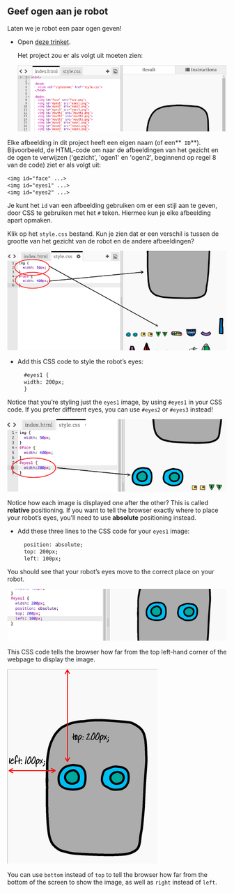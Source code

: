 ## Geef ogen aan je robot

Laten we je robot een paar ogen geven!

+ Open [deze trinket](http://jumpto.cc/web-robot).
    
    Het project zou er als volgt uit moeten zien:
    
    ![screenshot](images/robot-starter.png)

Elke afbeelding in dit project heeft een eigen naam (of een**` ID`**). Bijvoorbeeld, de HTML-code om naar de afbeeldingen van het gezicht en de ogen te verwijzen ('gezicht', 'ogen1' en 'ogen2', beginnend op regel 8 van de code) ziet er als volgt uit:

    <img id="face" ...>
    <img id="eyes1" ...>
    <img id="eyes2" ...>
    

Je kunt het `id` van een afbeelding gebruiken om er een stijl aan te geven, door CSS te gebruiken met het `#` teken. Hiermee kun je elke afbeelding apart opmaken.

Klik op het `style.css` bestand. Kun je zien dat er een verschil is tussen de grootte van het gezicht van de robot en de andere afbeeldingen?

![screenshot](images/robot-id.png)

+ Add this CSS code to style the robot’s eyes:
    
        #eyes1 {
        width: 200px;
        }
        

Notice that you’re styling just the `eyes1` image, by using `#eyes1` in your CSS code. If you prefer different eyes, you can use `#eyes2` or `#eyes3` instead!

![screenshot](images/robot-eyes-width.png)

Notice how each image is displayed one after the other? This is called **relative** positioning. If you want to tell the browser exactly where to place your robot’s eyes, you’ll need to use **absolute** positioning instead.

+ Add these three lines to the CSS code for your `eyes1` image:
    
        position: absolute;
        top: 200px;
        left: 100px;
        

You should see that your robot’s eyes move to the correct place on your robot.

![screenshot](images/robot-eyes-position.png)

This CSS code tells the browser how far from the top left-hand corner of the webpage to display the image.

![screenshot](images/robot-eyes-position2.png)

You can use `bottom` instead of `top` to tell the browser how far from the bottom of the screen to show the image, as well as `right` instead of `left`.